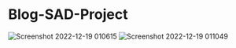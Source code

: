 # Blog-SAD-Project

![Screenshot 2022-12-19 010615](https://user-images.githubusercontent.com/116777348/213205985-4d3a7c36-6918-4f1f-9a01-62c01e221c05.png)
![Screenshot 2022-12-19 011049](https://user-images.githubusercontent.com/116777348/213205999-b9b18909-50b2-4cc6-8894-f8aec2f5f4b6.png)
